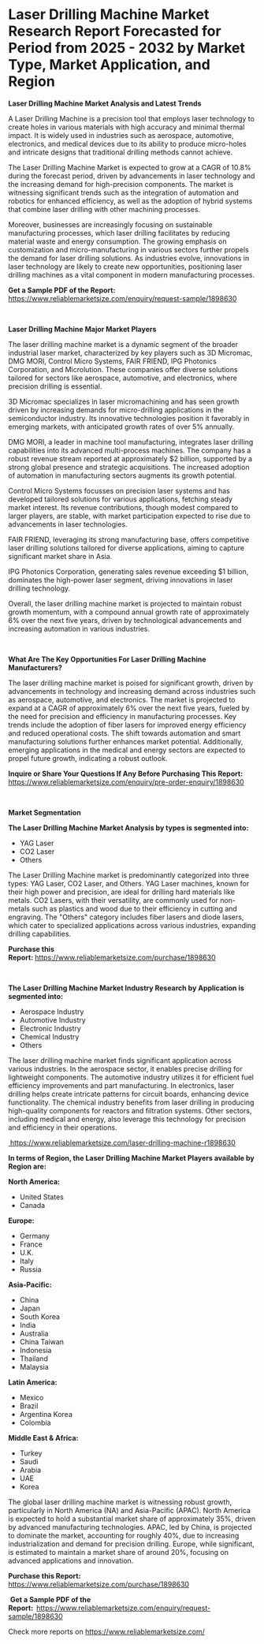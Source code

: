 <p><h1>Laser Drilling Machine Market Research Report Forecasted for Period from 2025 -  2032 by Market Type, Market Application, and Region</h1></p><p><strong>Laser Drilling Machine Market Analysis and Latest Trends</strong></p>
<p><p>A Laser Drilling Machine is a precision tool that employs laser technology to create holes in various materials with high accuracy and minimal thermal impact. It is widely used in industries such as aerospace, automotive, electronics, and medical devices due to its ability to produce micro-holes and intricate designs that traditional drilling methods cannot achieve. </p><p>The Laser Drilling Machine Market is expected to grow at a CAGR of 10.8% during the forecast period, driven by advancements in laser technology and the increasing demand for high-precision components. The market is witnessing significant trends such as the integration of automation and robotics for enhanced efficiency, as well as the adoption of hybrid systems that combine laser drilling with other machining processes. </p><p>Moreover, businesses are increasingly focusing on sustainable manufacturing processes, which laser drilling facilitates by reducing material waste and energy consumption. The growing emphasis on customization and micro-manufacturing in various sectors further propels the demand for laser drilling solutions. As industries evolve, innovations in laser technology are likely to create new opportunities, positioning laser drilling machines as a vital component in modern manufacturing processes.</p></p>
<p><strong>Get a Sample PDF of the Report:&nbsp;</strong> <a href="https://www.reliablemarketsize.com/enquiry/request-sample/1898630?utm_campaign=1845&utm_medium=2&utm_source=Github&utm_content=ia&utm_term=16022025&utm_id=laser-drilling-machine">https://www.reliablemarketsize.com/enquiry/request-sample/1898630</a></p>
<p>&nbsp;</p>
<p><strong>Laser Drilling Machine Major Market Players</strong></p>
<p><p>The laser drilling machine market is a dynamic segment of the broader industrial laser market, characterized by key players such as 3D Micromac, DMG MORI, Control Micro Systems, FAIR FRIEND, IPG Photonics Corporation, and Microlution. These companies offer diverse solutions tailored for sectors like aerospace, automotive, and electronics, where precision drilling is essential.</p><p>3D Micromac specializes in laser micromachining and has seen growth driven by increasing demands for micro-drilling applications in the semiconductor industry. Its innovative technologies position it favorably in emerging markets, with anticipated growth rates of over 5% annually.</p><p>DMG MORI, a leader in machine tool manufacturing, integrates laser drilling capabilities into its advanced multi-process machines. The company has a robust revenue stream reported at approximately $2 billion, supported by a strong global presence and strategic acquisitions. The increased adoption of automation in manufacturing sectors augments its growth potential.</p><p>Control Micro Systems focusses on precision laser systems and has developed tailored solutions for various applications, fetching steady market interest. Its revenue contributions, though modest compared to larger players, are stable, with market participation expected to rise due to advancements in laser technologies.</p><p>FAIR FRIEND, leveraging its strong manufacturing base, offers competitive laser drilling solutions tailored for diverse applications, aiming to capture significant market share in Asia. </p><p>IPG Photonics Corporation, generating sales revenue exceeding $1 billion, dominates the high-power laser segment, driving innovations in laser drilling technology. </p><p>Overall, the laser drilling machine market is projected to maintain robust growth momentum, with a compound annual growth rate of approximately 6% over the next five years, driven by technological advancements and increasing automation in various industries.</p></p>
<p>&nbsp;</p>
<p><strong>What Are The Key Opportunities For Laser Drilling Machine Manufacturers?</strong></p>
<p><p>The laser drilling machine market is poised for significant growth, driven by advancements in technology and increasing demand across industries such as aerospace, automotive, and electronics. The market is projected to expand at a CAGR of approximately 6% over the next five years, fueled by the need for precision and efficiency in manufacturing processes. Key trends include the adoption of fiber lasers for improved energy efficiency and reduced operational costs. The shift towards automation and smart manufacturing solutions further enhances market potential. Additionally, emerging applications in the medical and energy sectors are expected to propel future growth, indicating a robust outlook.</p></p>
<p><strong>Inquire or Share Your Questions If Any Before Purchasing This Report:</strong> <a href="https://www.reliablemarketsize.com/enquiry/pre-order-enquiry/1898630?utm_campaign=1845&utm_medium=2&utm_source=Github&utm_content=ia&utm_term=16022025&utm_id=laser-drilling-machine">https://www.reliablemarketsize.com/enquiry/pre-order-enquiry/1898630</a></p>
<p>&nbsp;</p>
<p><strong>Market Segmentation</strong></p>
<p><strong>The Laser Drilling Machine Market Analysis by types is segmented into:</strong></p>
<p><ul><li>YAG Laser</li><li>CO2 Laser</li><li>Others</li></ul></p>
<p><p>The Laser Drilling Machine market is predominantly categorized into three types: YAG Laser, CO2 Laser, and Others. YAG Laser machines, known for their high power and precision, are ideal for drilling hard materials like metals. CO2 Lasers, with their versatility, are commonly used for non-metals such as plastics and wood due to their efficiency in cutting and engraving. The "Others" category includes fiber lasers and diode lasers, which cater to specialized applications across various industries, expanding drilling capabilities.</p></p>
<p><strong>Purchase this Report:&nbsp;</strong><a href="https://www.reliablemarketsize.com/purchase/1898630?utm_campaign=1845&utm_medium=2&utm_source=Github&utm_content=ia&utm_term=16022025&utm_id=laser-drilling-machine">https://www.reliablemarketsize.com/purchase/1898630</a></p>
<p>&nbsp;</p>
<p><strong>The Laser Drilling Machine Market Industry Research by Application is segmented into:</strong></p>
<p><ul><li>Aerospace Industry</li><li>Automotive Industry</li><li>Electronic Industry</li><li>Chemical Industry</li><li>Others</li></ul></p>
<p><p>The laser drilling machine market finds significant application across various industries. In the aerospace sector, it enables precise drilling for lightweight components. The automotive industry utilizes it for efficient fuel efficiency improvements and part manufacturing. In electronics, laser drilling helps create intricate patterns for circuit boards, enhancing device functionality. The chemical industry benefits from laser drilling in producing high-quality components for reactors and filtration systems. Other sectors, including medical and energy, also leverage this technology for precision and efficiency in their operations.</p></p>
<p><a href="https://www.reliablemarketsize.com/laser-drilling-machine-r1898630?utm_campaign=1845&utm_medium=2&utm_source=Github&utm_content=ia&utm_term=16022025&utm_id=laser-drilling-machine">&nbsp;https://www.reliablemarketsize.com/laser-drilling-machine-r1898630</a></p>
<p><strong>In terms of Region, the Laser Drilling Machine Market Players available by Region are:</strong></p>
<p>
    <p> <strong> North America: </strong>
        <ul>
            <li>United States</li>
            <li>Canada</li>
        </ul>
        </p> 
    <p> <strong> Europe: </strong>
        <ul>
            <li>Germany</li>
            <li>France</li>
            <li>U.K.</li>
            <li>Italy</li>
            <li>Russia</li>
        </ul>
        </p> 
    <p> <strong> Asia-Pacific: </strong>
        <ul>
            <li>China</li>
            <li>Japan</li>
            <li>South Korea</li>
            <li>India</li>
            <li>Australia</li>
            <li>China Taiwan</li>
            <li>Indonesia</li>
            <li>Thailand</li>
            <li>Malaysia</li>
        </ul>
        </p> 
    <p> <strong> Latin America: </strong>
        <ul>
            <li>Mexico</li>
            <li>Brazil</li>
            <li>Argentina Korea</li>
            <li>Colombia</li>
        </ul>
        </p> 
    <p> <strong> Middle East & Africa: </strong>
        <ul>
            <li>Turkey</li>
            <li>Saudi</li>
            <li>Arabia</li>
            <li>UAE</li>
            <li>Korea</li>
        </ul>
    </p>
    </p>
<p><p>The global laser drilling machine market is witnessing robust growth, particularly in North America (NA) and Asia-Pacific (APAC). North America is expected to hold a substantial market share of approximately 35%, driven by advanced manufacturing technologies. APAC, led by China, is projected to dominate the market, accounting for roughly 40%, due to increasing industrialization and demand for precision drilling. Europe, while significant, is estimated to maintain a market share of around 20%, focusing on advanced applications and innovation.</p></p>
<p><strong>Purchase this Report: </strong><a href="https://www.reliablemarketsize.com/purchase/1898630?utm_campaign=1845&utm_medium=2&utm_source=Github&utm_content=ia&utm_term=16022025&utm_id=laser-drilling-machine">https://www.reliablemarketsize.com/purchase/1898630</a></p>
<p>&nbsp;<strong>Get a Sample PDF of the Report:&nbsp;&nbsp;</strong><a href="https://www.reliablemarketsize.com/enquiry/request-sample/1898630?utm_campaign=1845&utm_medium=2&utm_source=Github&utm_content=ia&utm_term=16022025&utm_id=laser-drilling-machine">https://www.reliablemarketsize.com/enquiry/request-sample/1898630</a></p>
<p><strong></strong></p>
<p>Check more reports on <a href="https://www.reliablemarketsize.com/?utm_campaign=1845&utm_medium=2&utm_source=Github&utm_content=ia&utm_term=16022025&utm_id=laser-drilling-machine">https://www.reliablemarketsize.com/</a></p>